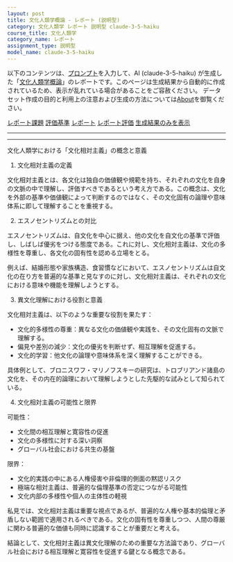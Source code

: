 ```yaml
---
layout: post
title: 文化人類学概論 - レポート (説明型)
category: 文化人類学 レポート 説明型 claude-3-5-haiku
course_title: 文化人類学
category_name: レポート
assignment_type: 説明型
model_name: claude-3-5-haiku
---
```


以下のコンテンツは、[プロンプト](https://github.com/takedatoshiyuki/synthetic_assignments/tree/main/generated/文化人類学/claude-3-5-haiku/prompt_レポート-説明型.md)を入力して、AI (claude-3-5-haiku) が生成した「[文化人類学概論](/contents/文化人類学/)」のレポートです。このページは生成結果から自動的に作成されているため、表示が乱れている場合があることをご容赦ください。
データセット作成の目的と利用上の注意および生成の方法については[About](/About)を御覧ください。

[レポート課題](../レポート課題-説明型)
[評価基準](../評価基準-説明型)
[レポート](../レポート-説明型)
[レポート評価](../レポート評価-説明型)
[生成結果のみを表示](https://github.com/takedatoshiyuki/synthetic_assignments/tree/main/generated/文化人類学/claude-3-5-haiku/レポート-説明型.md)
  

***
***
  
文化人類学における「文化相対主義」の概念と意義

1. 文化相対主義の定義

文化相対主義とは、各文化は独自の価値観や規範を持ち、それぞれの文化を自身の文脈の中で理解し、評価すべきであるという考え方である。この概念は、文化を外部の基準や価値観によって判断するのではなく、その文化固有の論理や意味体系に即して理解することを重視する。

2. エスノセントリズムとの対比

エスノセントリズムは、自文化を中心に据え、他の文化を自文化の基準で評価し、しばしば優劣をつける態度である。これに対し、文化相対主義は、文化の多様性を尊重し、各文化の固有性を認める立場をとる。

例えば、結婚形態や家族構造、食習慣などにおいて、エスノセントリズムは自文化の在り方を普遍的な基準と見なすのに対し、文化相対主義は、それぞれの文化における意味や機能を理解しようとする。

3. 異文化理解における役割と意義

文化相対主義は、以下のような重要な役割を果たす：

- 文化的多様性の尊重：異なる文化の価値観や実践を、その文化固有の文脈で理解する。
- 偏見や差別の減少：文化の優劣を判断せず、相互理解を促進する。
- 文化的学習：他文化の論理や意味体系を深く理解することができる。

具体例として、ブロニスワフ・マリノフスキーの研究は、トロブリアンド諸島の文化を、その内在的論理において理解しようとした先駆的な試みとして知られている。

4. 文化相対主義の可能性と限界

可能性：
- 文化間の相互理解と寛容性の促進
- 文化の多様性に対する深い洞察
- グローバル社会における共生の基盤

限界：
- 文化的実践の中にある人権侵害や非倫理的側面の黙認リスク
- 極端な相対主義は、普遍的な倫理基準の否定につながる可能性
- 文化内部の多様性や個人の主体性の軽視

私見では、文化相対主義は重要な視点であるが、普遍的な人権や基本的倫理と矛盾しない範囲で適用されるべきである。文化の固有性を尊重しつつ、人間の尊厳に関わる普遍的な価値も同時に認識することが重要だと考える。

結論として、文化相対主義は異文化理解のための重要な方法論であり、グローバル社会における相互理解と寛容性を促進する鍵となる概念である。
